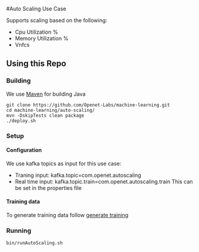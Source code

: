 #Auto Scaling Use Case

Supports scaling based on the following: 
* Cpu Utilization %
* Memory Utilization %
* Vnfcs

Using this Repo
------------------
### Building
We use [Maven](https://maven.apache.org/) for building Java
    
    git clone https://github.com/Openet-Labs/machine-learning.git
    cd machine-learning/auto-scaling/
    mvn -DskipTests clean package
    ./deploy.sh

### Setup

#### Configuration
We use kafka topics as input for this use case:
* Traning input: kafka.topic=com.openet.autoscaling
* Real time input: kafka.topic.train=com.openet.autoscaling.train
This can be set in the properties file

#### Training data
To generate training data follow [generate training](https://github.com/Openet-Labs/machine-learning/tree/master/auto-scaling/training-data-generator)
    
    
### Running
    bin/runAutoScaling.sh
    
